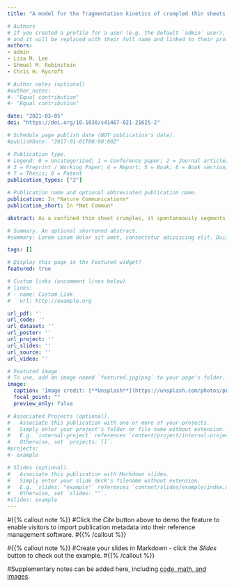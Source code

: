 ```yaml
---
title: "A model for the fragmentation kinetics of crumpled thin sheets."

# Authors
# If you created a profile for a user (e.g. the default `admin` user), write the username (folder name) here 
# and it will be replaced with their full name and linked to their profile.
authors:
- admin
- Lisa M. Lee
- Shmuel M. Rubinstein
- Chris H. Rycroft

# Author notes (optional)
#author_notes:
#- "Equal contribution"
#- "Equal contribution"

date: "2021-03-05"
doi: "https://doi.org/10.1038/s41467-021-21625-2"

# Schedule page publish date (NOT publication's date).
#publishDate: "2017-01-01T00:00:00Z"

# Publication type.
# Legend: 0 = Uncategorized; 1 = Conference paper; 2 = Journal article;
# 3 = Preprint / Working Paper; 4 = Report; 5 = Book; 6 = Book section;
# 7 = Thesis; 8 = Patent
publication_types: ["2"]

# Publication name and optional abbreviated publication name.
publication: In *Nature Communications*
publication_short: In *Nat Commun*

abstract: As a confined thin sheet crumples, it spontaneously segments into flat facets delimited by a network of ridges. Despite the apparent disorder of this process, statistical properties of crumpled sheets exhibit striking reproducibility. Experiments have shown that the total crease length accrues logarithmically when repeatedly compacting and unfolding a sheet of paper. Here, we offer insight to this unexpected result by exploring the correspondence between crumpling and fragmentation processes. We identify a physical model for the evolution of facet area and ridge length distributions of crumpled sheets, and propose a mechanism for re-fragmentation driven by geometric frustration. This mechanism establishes a feedback loop in which the facet size distribution informs the subsequent rate of fragmentation under repeated confinement, thereby producing a new size distribution. We then demonstrate the capacity of this model to reproduce the characteristic logarithmic scaling of total crease length, thereby supplying a missing physical basis for the observed phenomenon.

# Summary. An optional shortened abstract.
#summary: Lorem ipsum dolor sit amet, consectetur adipiscing elit. Duis posuere tellus ac convallis placerat. Proin tincidunt magna sed ex sollicitudin condimentum.

tags: []

# Display this page in the Featured widget?
featured: true

# Custom links (uncomment lines below)
# links:
# - name: Custom Link
#   url: http://example.org

url_pdf: ''
url_code: ''
url_dataset: ''
url_poster: ''
url_project: ''
url_slides: ''
url_source: ''
url_video: ''

# Featured image
# To use, add an image named `featured.jpg/png` to your page's folder. 
image:
  caption: 'Image credit: [**Unsplash**](https://unsplash.com/photos/pLCdAaMFLTE)'
  focal_point: ""
  preview_only: false

# Associated Projects (optional).
#   Associate this publication with one or more of your projects.
#   Simply enter your project's folder or file name without extension.
#   E.g. `internal-project` references `content/project/internal-project/index.md`.
#   Otherwise, set `projects: []`.
#projects:
#- example

# Slides (optional).
#   Associate this publication with Markdown slides.
#   Simply enter your slide deck's filename without extension.
#   E.g. `slides: "example"` references `content/slides/example/index.md`.
#   Otherwise, set `slides: ""`.
#slides: example
---
```


#{{% callout note %}}
#Click the *Cite* button above to demo the feature to enable visitors to import publication metadata into their reference management software.
#{{% /callout %}}

#{{% callout note %}}
#Create your slides in Markdown - click the *Slides* button to check out the example.
#{{% /callout %}}

#Supplementary notes can be added here, including [code, math, and images](https://wowchemy.com/docs/writing-markdown-latex/).
